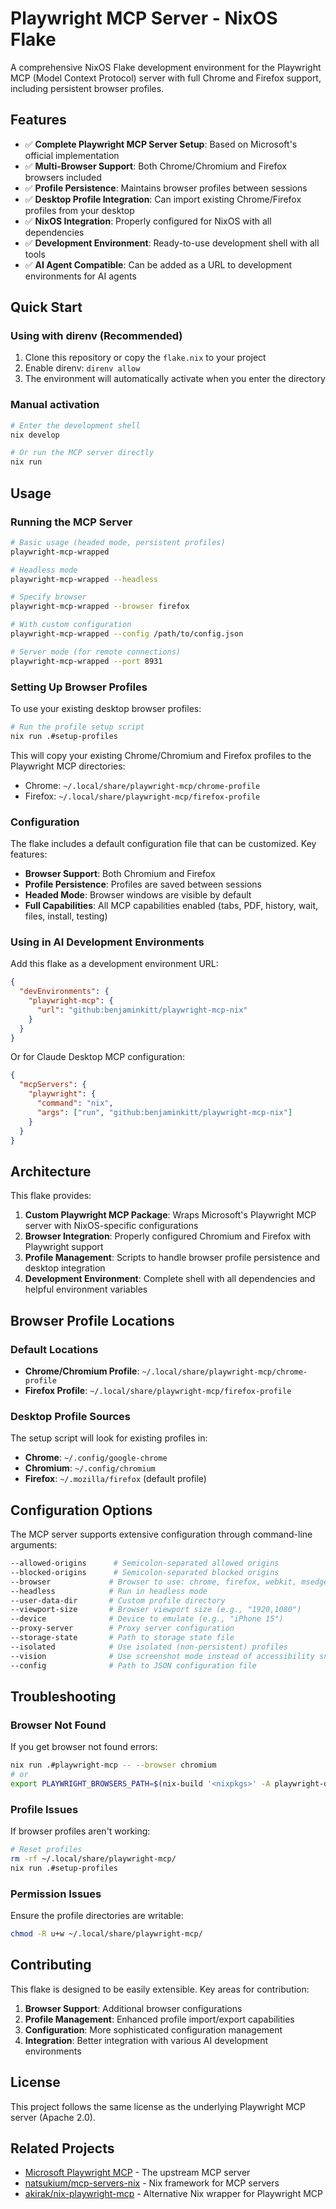 # Playwright MCP Server - NixOS Flake

A comprehensive NixOS Flake development environment for the Playwright MCP (Model Context Protocol) server with full Chrome and Firefox support, including persistent browser profiles.

## Features

- ✅ **Complete Playwright MCP Server Setup**: Based on Microsoft's official implementation
- ✅ **Multi-Browser Support**: Both Chrome/Chromium and Firefox browsers included
- ✅ **Profile Persistence**: Maintains browser profiles between sessions
- ✅ **Desktop Profile Integration**: Can import existing Chrome/Firefox profiles from your desktop
- ✅ **NixOS Integration**: Properly configured for NixOS with all dependencies
- ✅ **Development Environment**: Ready-to-use development shell with all tools
- ✅ **AI Agent Compatible**: Can be added as a URL to development environments for AI agents

## Quick Start

### Using with direnv (Recommended)

1. Clone this repository or copy the `flake.nix` to your project
2. Enable direnv: `direnv allow`
3. The environment will automatically activate when you enter the directory

### Manual activation

```bash
# Enter the development shell
nix develop

# Or run the MCP server directly
nix run
```

## Usage

### Running the MCP Server

```bash
# Basic usage (headed mode, persistent profiles)
playwright-mcp-wrapped

# Headless mode
playwright-mcp-wrapped --headless

# Specify browser
playwright-mcp-wrapped --browser firefox

# With custom configuration
playwright-mcp-wrapped --config /path/to/config.json

# Server mode (for remote connections)
playwright-mcp-wrapped --port 8931
```

### Setting Up Browser Profiles

To use your existing desktop browser profiles:

```bash
# Run the profile setup script
nix run .#setup-profiles
```

This will copy your existing Chrome/Chromium and Firefox profiles to the Playwright MCP directories:
- Chrome: `~/.local/share/playwright-mcp/chrome-profile`
- Firefox: `~/.local/share/playwright-mcp/firefox-profile`

### Configuration

The flake includes a default configuration file that can be customized. Key features:

- **Browser Support**: Both Chromium and Firefox
- **Profile Persistence**: Profiles are saved between sessions
- **Headed Mode**: Browser windows are visible by default
- **Full Capabilities**: All MCP capabilities enabled (tabs, PDF, history, wait, files, install, testing)

### Using in AI Development Environments

Add this flake as a development environment URL:

```json
{
  "devEnvironments": {
    "playwright-mcp": {
      "url": "github:benjaminkitt/playwright-mcp-nix"
    }
  }
}
```

Or for Claude Desktop MCP configuration:

```json
{
  "mcpServers": {
    "playwright": {
      "command": "nix",
      "args": ["run", "github:benjaminkitt/playwright-mcp-nix"]
    }
  }
}
```

## Architecture

This flake provides:

1. **Custom Playwright MCP Package**: Wraps Microsoft's Playwright MCP server with NixOS-specific configurations
2. **Browser Integration**: Properly configured Chromium and Firefox with Playwright support
3. **Profile Management**: Scripts to handle browser profile persistence and desktop integration
4. **Development Environment**: Complete shell with all dependencies and helpful environment variables

## Browser Profile Locations

### Default Locations
- **Chrome/Chromium Profile**: `~/.local/share/playwright-mcp/chrome-profile`
- **Firefox Profile**: `~/.local/share/playwright-mcp/firefox-profile`

### Desktop Profile Sources
The setup script will look for existing profiles in:
- **Chrome**: `~/.config/google-chrome`
- **Chromium**: `~/.config/chromium`  
- **Firefox**: `~/.mozilla/firefox` (default profile)

## Configuration Options

The MCP server supports extensive configuration through command-line arguments:

```bash
--allowed-origins      # Semicolon-separated allowed origins
--blocked-origins      # Semicolon-separated blocked origins
--browser             # Browser to use: chrome, firefox, webkit, msedge
--headless            # Run in headless mode
--user-data-dir       # Custom profile directory
--viewport-size       # Browser viewport size (e.g., "1920,1080")
--device              # Device to emulate (e.g., "iPhone 15")
--proxy-server        # Proxy server configuration
--storage-state       # Path to storage state file
--isolated            # Use isolated (non-persistent) profiles
--vision              # Use screenshot mode instead of accessibility snapshots
--config              # Path to JSON configuration file
```

## Troubleshooting

### Browser Not Found
If you get browser not found errors:
```bash
nix run .#playwright-mcp -- --browser chromium
# or
export PLAYWRIGHT_BROWSERS_PATH=$(nix-build '<nixpkgs>' -A playwright-driver.browsers --no-out-link)
```

### Profile Issues
If browser profiles aren't working:
```bash
# Reset profiles
rm -rf ~/.local/share/playwright-mcp/
nix run .#setup-profiles
```

### Permission Issues
Ensure the profile directories are writable:
```bash
chmod -R u+w ~/.local/share/playwright-mcp/
```

## Contributing

This flake is designed to be easily extensible. Key areas for contribution:

1. **Browser Support**: Additional browser configurations
2. **Profile Management**: Enhanced profile import/export capabilities  
3. **Configuration**: More sophisticated configuration management
4. **Integration**: Better integration with various AI development environments

## License

This project follows the same license as the underlying Playwright MCP server (Apache 2.0).

## Related Projects

- [Microsoft Playwright MCP](https://github.com/microsoft/playwright-mcp) - The upstream MCP server
- [natsukium/mcp-servers-nix](https://github.com/natsukium/mcp-servers-nix) - Nix framework for MCP servers
- [akirak/nix-playwright-mcp](https://github.com/akirak/nix-playwright-mcp) - Alternative Nix wrapper for Playwright MCP
